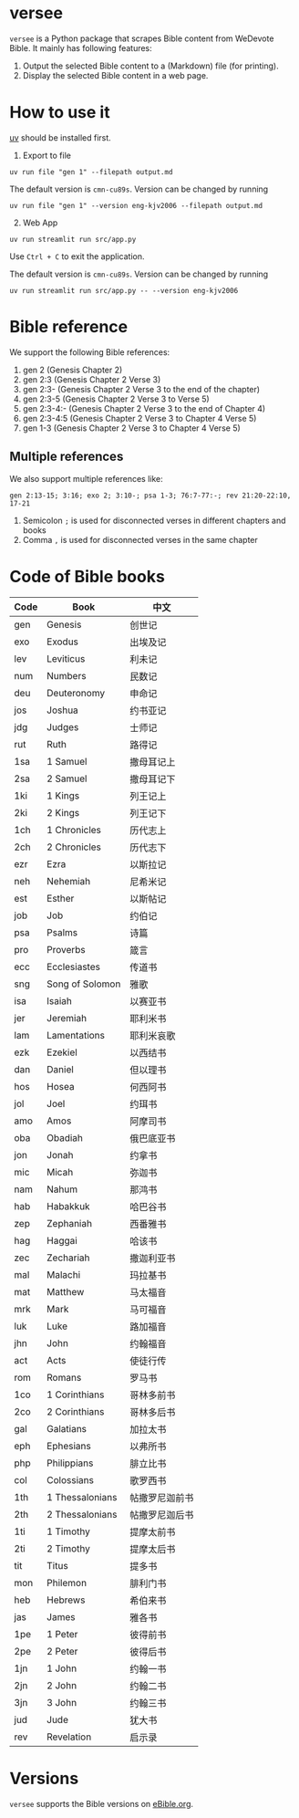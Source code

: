 # versee

`versee` is a Python package that scrapes Bible content from WeDevote Bible.
It mainly has following features:

1. Output the selected Bible content to a (Markdown) file (for printing).
2. Display the selected Bible content in a web page.

# How to use it

[uv](https://docs.astral.sh/uv/getting-started/installation/) should be installed first.

1. Export to file

```shell
uv run file "gen 1" --filepath output.md
```

The default version is `cmn-cu89s`.
Version can be changed by running

```shell
uv run file "gen 1" --version eng-kjv2006 --filepath output.md
```


2. Web App

```shell
uv run streamlit run src/app.py
```
Use `Ctrl + C` to exit the application.

The default version is `cmn-cu89s`.
Version can be changed by running

```shell
uv run streamlit run src/app.py -- --version eng-kjv2006
```

# Bible reference

We support the following Bible references:

1. gen 2 (Genesis Chapter 2)
2. gen 2:3 (Genesis Chapter 2 Verse 3)
3. gen 2:3- (Genesis Chapter 2 Verse 3 to the end of the chapter)
4. gen 2:3-5 (Genesis Chapter 2 Verse 3 to Verse 5)
5. gen 2:3-4:- (Genesis Chapter 2 Verse 3 to the end of Chapter 4)
6. gen 2:3-4:5 (Genesis Chapter 2 Verse 3 to Chapter 4 Verse 5)
7. gen 1-3 (Genesis Chapter 2 Verse 3 to Chapter 4 Verse 5)

## Multiple references

We also support multiple references like:

`gen 2:13-15; 3:16; exo 2; 3:10-; psa 1-3; 76:7-77:-; rev 21:20-22:10, 17-21`

1. Semicolon `;` is used for disconnected verses in different chapters and books
2. Comma `,` is used for disconnected verses in the same chapter

# Code of Bible books

| Code | Book          | 中文          |
| ---- | ------------- | ------------ |
| gen  | Genesis       | 创世记       |
| exo  | Exodus        | 出埃及记     |
| lev  | Leviticus     | 利未记       |
| num  | Numbers       | 民数记       |
| deu  | Deuteronomy   | 申命记       |
| jos  | Joshua        | 约书亚记     |
| jdg  | Judges        | 士师记       |
| rut  | Ruth          | 路得记       |
| 1sa  | 1 Samuel      | 撒母耳记上   |
| 2sa  | 2 Samuel      | 撒母耳记下   |
| 1ki  | 1 Kings       | 列王记上     |
| 2ki  | 2 Kings       | 列王记下     |
| 1ch  | 1 Chronicles  | 历代志上     |
| 2ch  | 2 Chronicles  | 历代志下     |
| ezr  | Ezra          | 以斯拉记     |
| neh  | Nehemiah      | 尼希米记     |
| est  | Esther        | 以斯帖记     |
| job  | Job           | 约伯记       |
| psa  | Psalms        | 诗篇         |
| pro  | Proverbs      | 箴言         |
| ecc  | Ecclesiastes  | 传道书       |
| sng  | Song of Solomon| 雅歌        |
| isa  | Isaiah        | 以赛亚书     |
| jer  | Jeremiah      | 耶利米书     |
| lam  | Lamentations  | 耶利米哀歌   |
| ezk  | Ezekiel       | 以西结书     |
| dan  | Daniel        | 但以理书     |
| hos  | Hosea         | 何西阿书     |
| jol  | Joel          | 约珥书       |
| amo  | Amos          | 阿摩司书     |
| oba  | Obadiah       | 俄巴底亚书   |
| jon  | Jonah         | 约拿书       |
| mic  | Micah         | 弥迦书       |
| nam  | Nahum         | 那鸿书       |
| hab  | Habakkuk      | 哈巴谷书     |
| zep  | Zephaniah     | 西番雅书     |
| hag  | Haggai        | 哈该书       |
| zec  | Zechariah     | 撒迦利亚书   |
| mal  | Malachi       | 玛拉基书     |
| mat  | Matthew       | 马太福音     |
| mrk  | Mark          | 马可福音     |
| luk  | Luke          | 路加福音     |
| jhn  | John          | 约翰福音     |
| act  | Acts          | 使徒行传     |
| rom  | Romans        | 罗马书       |
| 1co  | 1 Corinthians | 哥林多前书   |
| 2co  | 2 Corinthians | 哥林多后书   |
| gal  | Galatians     | 加拉太书     |
| eph  | Ephesians     | 以弗所书     |
| php  | Philippians   | 腓立比书     |
| col  | Colossians    | 歌罗西书     |
| 1th  | 1 Thessalonians| 帖撒罗尼迦前书|
| 2th  | 2 Thessalonians| 帖撒罗尼迦后书|
| 1ti  | 1 Timothy     | 提摩太前书   |
| 2ti  | 2 Timothy     | 提摩太后书   |
| tit  | Titus         | 提多书       |
| mon  | Philemon      | 腓利门书     |
| heb  | Hebrews       | 希伯来书     |
| jas  | James         | 雅各书       |
| 1pe  | 1 Peter       | 彼得前书     |
| 2pe  | 2 Peter       | 彼得后书     |
| 1jn  | 1 John        | 约翰一书     |
| 2jn  | 2 John        | 约翰二书     |
| 3jn  | 3 John        | 约翰三书     |
| jud  | Jude          | 犹大书       |
| rev  | Revelation    | 启示录       |

# Versions

`versee` supports the Bible versions on [eBible.org](https://ebible.org/Scriptures/).
